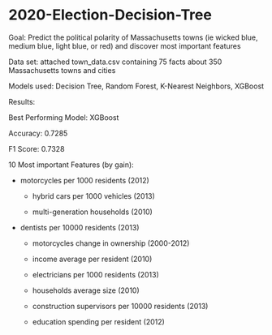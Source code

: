# 2020-Election-Decision-Tree

Goal: Predict the political polarity of Massachusetts towns (ie wicked blue, medium blue, light blue, or red) and discover most important features

Data set: attached town_data.csv containing 75 facts about 350 Massachusetts towns and cities

Models used: Decision Tree, Random Forest, K-Nearest Neighbors, XGBoost

Results:

  Best Performing Model: XGBoost 
  
  Accuracy: 0.7285
  
  F1 Score: 0.7328
  
  10 Most important Features (by gain): 
  
   - motorcycles per 1000 residents (2012)	
   
	 - hybrid cars per 1000 vehicles (2013)
   
	 - multi-generation households (2010)	
   
   - dentists per 10000 residents (2013)	
   
	 - motorcycles change in ownership (2000-2012)	
   
	 - income average per resident (2010)	
   
	 - electricians per 1000 residents (2013)	
   
	 - households average size (2010)	
   
	 - construction supervisors per 10000 residents (2013)
   
	 - education spending per resident (2012)
   
